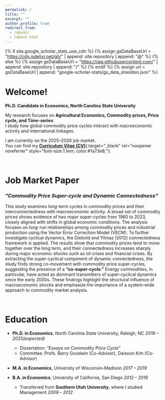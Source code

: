 ```yaml
---
permalink: /
title: ""
excerpt: ""
author_profile: true
redirect_from: 
  - /about/
  - /about.html
---
```


{% if site.google_scholar_stats_use_cdn %}
{% assign gsDataBaseUrl = "https://cdn.jsdelivr.net/gh/" | append: site.repository | append: "@" %}
{% else %}
{% assign gsDataBaseUrl = "https://raw.githubusercontent.com/" | append: site.repository | append: "/" %}
{% endif %}
{% assign url = gsDataBaseUrl | append: "google-scholar-stats/gs_data_shieldsio.json" %}

<span class='anchor' id='about-me'></span>

# Welcome!

**Ph.D. Candidate in Economics, North Carolina State University**

My research focuses on **Agricultural Economics, Commodity prices, Price cycle, and Time-series**.  
I study how global commodity price cycles interact with macroeconomic activity and international linkages.

I am currently on the 2025–2026 job market.  
You can find my [**Curriculum Vitae (CV)**](https://drive.google.com/file/d/1cc-Elinx-wNS3XPOIOIAZ5TNE3LnP-Dv/view?usp=drive_link){:target="_blank" rel="noopener noreferrer" style="font-size:1.1em; color:#1a73e8;"}.

<br>

# Job Market Paper

### *"Commodity Price Super-cycle and Dynamic Connectedness"*

This study examines long-term cycles in commodity prices and their interconnectedness with macroeconomic activity. A broad set of commodity prices shows evidence of two major super-cycles from 1960 to 2023, closely aligned with shifts in global economic conditions. The analysis focuses on long-run relationships among commodity prices and industrial production using the Vector Error Correction Model (VECM). To further investigate cyclical dynamics, the Diebold and Yilmaz (2012) connectedness framework is applied. The results show that commodity prices tend to move together over the long term, and their connectedness increases sharply during major economic shocks such as oil crises and financial crises. By extracting the super-cyclical component of dynamic connectedness, the study finds strong co-movement with commodity price super-cycles, suggesting the presence of a **“co-super-cycle.”** Energy commodities, in particular, have acted as dominant transmitters of super-cyclical dynamics since the early 2000s. These findings highlight the structural influence of macroeconomic shocks and emphasize the importance of a system-wide approach to commodity market analysis.

<br>

# Education

- **Ph.D. in Economics**, North Carolina State University, Raleigh, NC *2019 – 2025(expected)*  
  - Dissertation: *“Essays on Commodity Price Cycle”*  
  - Committee: Profs. Barry Goodwin (Co-Advisor), Daisoon Kim (Co-Advisor)

- **M.A. in Economics**, University of Wisconsin–Madison *2017 – 2019*

- **B.A. in Economics**, University of California, San Diego *2012 – 2016*  
  - Transferred from **Southern Utah University**, where I studied Management *2009 – 2012*


